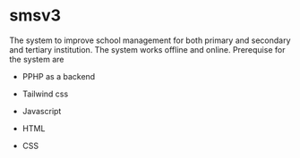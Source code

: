 # smsv3
The system to improve school management for both primary and secondary and tertiary institution.
The system works offline and online.
Prerequise for the system are 
- PPHP as a backend
- Tailwind css
- Javascript
 
- HTML
- CSS
 
 
 
 
